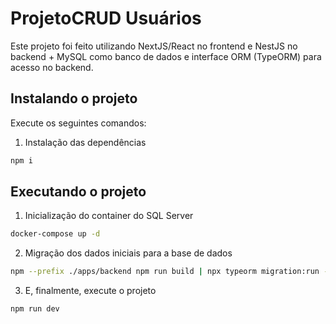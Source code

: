 # ProjetoCRUD Usuários

Este projeto foi feito utilizando NextJS/React no frontend e NestJS no backend + MySQL como banco de dados e interface ORM (TypeORM) para acesso no backend.

## Instalando o projeto

Execute os seguintes comandos:

1. Instalação das dependências

```sh
npm i
```

## Executando o projeto

1. Inicialização do container do SQL Server

```sh
docker-compose up -d
```

2. Migração dos dados iniciais para a base de dados

```sh
npm --prefix ./apps/backend npm run build | npx typeorm migration:run -d ./apps/backend/dist/shared/database/typeorm/data-source.js
```

3. E, finalmente, execute o projeto

```sh
npm run dev
```